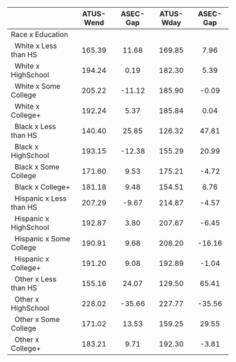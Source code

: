 
|                      |    ATUS-Wend |     ASEC-Gap |    ATUS-Wday |     ASEC-Gap |
| -------------------- | :----------: | :----------: | :----------: | :----------: |
| Race x Education     |              |              |              |              |
| &nbsp;&nbsp;White x Less than HS |       165.39 |        11.68 |       169.85 |         7.96 |
| &nbsp;&nbsp;White x HighSchool |       194.24 |         0.19 |       182.30 |         5.39 |
| &nbsp;&nbsp;White x Some College |       205.22 |       -11.12 |       185.90 |        -0.09 |
| &nbsp;&nbsp;White x College+ |       192.24 |         5.37 |       185.84 |         0.04 |
| &nbsp;&nbsp;Black x Less than HS |       140.40 |        25.85 |       126.32 |        47.81 |
| &nbsp;&nbsp;Black x HighSchool |       193.15 |       -12.38 |       155.29 |        20.99 |
| &nbsp;&nbsp;Black x Some College |       171.60 |         9.53 |       175.21 |        -4.72 |
| &nbsp;&nbsp;Black x College+ |       181.18 |         9.48 |       154.51 |         8.76 |
| &nbsp;&nbsp;Hispanic x Less than HS |       207.29 |        -9.67 |       214.87 |        -4.57 |
| &nbsp;&nbsp;Hispanic x HighSchool |       192.87 |         3.80 |       207.67 |        -6.45 |
| &nbsp;&nbsp;Hispanic x Some College |       190.91 |         9.68 |       208.20 |       -16.16 |
| &nbsp;&nbsp;Hispanic x College+ |       191.20 |         9.08 |       192.89 |        -1.04 |
| &nbsp;&nbsp;Other x Less than HS |       155.16 |        24.07 |       129.50 |        65.41 |
| &nbsp;&nbsp;Other x HighSchool |       228.02 |       -35.66 |       227.77 |       -35.56 |
| &nbsp;&nbsp;Other x Some College |       171.02 |        13.53 |       159.25 |        29.55 |
| &nbsp;&nbsp;Other x College+ |       183.21 |         9.71 |       192.30 |        -3.81 |

